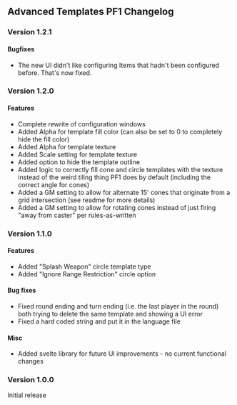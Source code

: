 ## Advanced Templates PF1 Changelog

### Version 1.2.1

#### Bugfixes

- The new UI didn't like configuring Items that hadn't been configured before. That's now fixed.

### Version 1.2.0

#### Features

- Complete rewrite of configuration windows
- Added Alpha for template fill color (can also be set to 0 to completely hide the fill color)
- Added Alpha for template texture
- Added Scale setting for template texture
- Added option to hide the template outline
- Added logic to correctly fill cone and circle templates with the texture instead of the weird tiling thing PF1 does by default (including the correct angle for cones)
- Added a GM setting to allow for alternate 15' cones that originate from a grid intersection (see readme for more details)
- Added a GM setting to allow for rotating cones instead of just firing "away from caster" per rules-as-written

### Version 1.1.0

#### Features
- Added "Splash Weapon" circle template type
- Added "Ignore Range Restriction" circle option

#### Bug fixes
- Fixed round ending and turn ending (i.e. the last player in the round) both trying to delete the same template and showing a UI error
- Fixed a hard coded string and put it in the language file

#### Misc
- Added svelte library for future UI improvements - no current functional changes

### Version 1.0.0
Initial release
